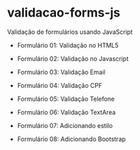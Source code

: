 # validacao-forms-js
Validação de formulários usando JavaScript

-  Formulário 01:
Validação no HTML5

-  Formulário 02:
Validação no Javascript

-  Formulário 03:
Validação Email

-  Formulário 04:
Validação CPF

-  Formulário 05:
Validação Telefone

-  Formulário 06:
Validação TextArea

-  Formulário 07:
Adicionando estilo

-  Formulário 08:
Adicionando Bootstrap

